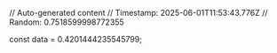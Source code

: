 // Auto-generated content
// Timestamp: 2025-06-01T11:53:43.776Z
// Random: 0.7518599998772355

const data = 0.4201444235545799;